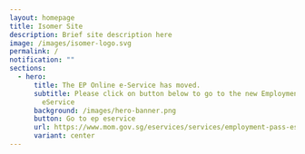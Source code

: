 ```yaml
---
layout: homepage
title: Isomer Site
description: Brief site description here
image: /images/isomer-logo.svg
permalink: /
notification: ""
sections:
  - hero:
      title: The EP Online e-Service has moved.
      subtitle: Please click on button below to go to the new Employment Pass (EP)
        eService
      background: /images/hero-banner.png
      button: Go to ep eservice
      url: https://www.mom.gov.sg/eservices/services/employment-pass-eservice
      variant: center
---
```

